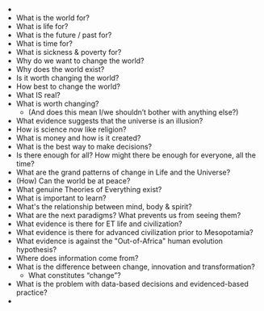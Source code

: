 -
- What is the world for?
- What is life for?
- What is the future / past for?
- What is time for?
- What is sickness & poverty for?
- Why do we want to change the world?
- Why does the world exist?
- Is it worth changing the world?
- How best to change the world?
- What IS real?
- What is worth changing?
	- (And does this mean I/we shouldn’t bother with anything else?)
- What evidence suggests that the universe is an illusion?
- How is science now like religion?
- What is money and how is it created?
- What is the best way to make decisions?
- Is there enough for all? How might there be enough for everyone, all the time?
- What are the grand patterns of change in Life and the Universe?
- (How) Can the world be at peace?
- What genuine Theories of Everything exist?
- What is important to learn?
- What's the relationship between mind, body & spirit?
- What are the next paradigms? What prevents us from seeing them?
- What evidence is there for ET life and civilization?
- What evidence is there for advanced civilization prior to Mesopotamia?
- What evidence is against the "Out-of-Africa" human evolution hypothesis?
- Where does information come from?
- What is the difference between change, innovation and transformation?
	- What constitutes “change”?
- What is the problem with data-based decisions and evidenced-based practice?
-